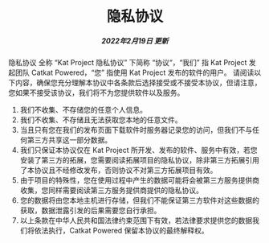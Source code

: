 <h1 align="center">隐私协议</h1>
<h5 align="center">2022年2月19日 更新</h5>

隐私协议 全称 “Kat Project 隐私协议” 下简称 “协议“，“我们” 指 Kat Project 发起团队 Catkat Powered，“您” 指使用 Kat Project 发布的软件的用户。
请阅读以下内容，确保您充分理解本协议中各条款后选择接受或不接受本协议，但请注意，您如果不接受该协议，我们将不为您提供软件以及服务。

1. 我们不收集、不存储您的任意个人信息。
2. 我们不收集、不存储且无法获取您本地的任意文件。
3. 当且只有您在我们的发布页面下载软件时服务器记录您的访问，但我们不与任何第三方共享这一部分数据。
4. 我们只保证本协议仅在 Kat Project 所开发、发布的软件、服务中有效，若您安装了第三方的拓展，您需要阅读拓展项目的隐私协议，除非第三方拓展引用了本协议且不经修改发布，否则协议不对第三方拓展项目有效。
5. 由于项目的特殊性，您在使用过程中产生的数据可能将会被第三方服务提供商收集，您同样需要阅读第三方服务提供商提供的隐私协议。
6. 您的数据将由您本地主机进行存储，但我们不能保证第三方软件对这些数据的获取，数据泄露引发的后果需要您自行承担。
7. 以上条款在中华人民共和国法律约束范围下有效，若法律要求提供您的数据我们将依法执行，Catkat Powered 保留本协议的最终解释权。
